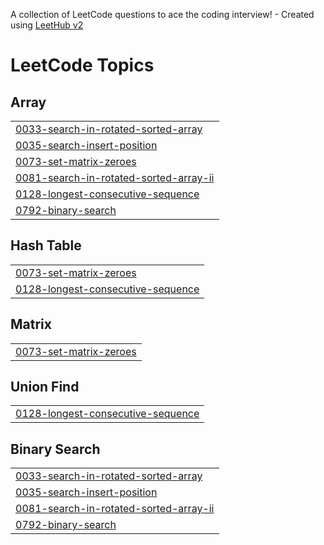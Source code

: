 A collection of LeetCode questions to ace the coding interview! - Created using [LeetHub v2](https://github.com/arunbhardwaj/LeetHub-2.0)
<!---LeetCode Topics Start-->
# LeetCode Topics
## Array
|  |
| ------- |
| [0033-search-in-rotated-sorted-array](https://github.com/satyanarayanbarik/Codes/tree/master/0033-search-in-rotated-sorted-array) |
| [0035-search-insert-position](https://github.com/satyanarayanbarik/Codes/tree/master/0035-search-insert-position) |
| [0073-set-matrix-zeroes](https://github.com/satyanarayanbarik/Codes/tree/master/0073-set-matrix-zeroes) |
| [0081-search-in-rotated-sorted-array-ii](https://github.com/satyanarayanbarik/Codes/tree/master/0081-search-in-rotated-sorted-array-ii) |
| [0128-longest-consecutive-sequence](https://github.com/satyanarayanbarik/Codes/tree/master/0128-longest-consecutive-sequence) |
| [0792-binary-search](https://github.com/satyanarayanbarik/Codes/tree/master/0792-binary-search) |
## Hash Table
|  |
| ------- |
| [0073-set-matrix-zeroes](https://github.com/satyanarayanbarik/Codes/tree/master/0073-set-matrix-zeroes) |
| [0128-longest-consecutive-sequence](https://github.com/satyanarayanbarik/Codes/tree/master/0128-longest-consecutive-sequence) |
## Matrix
|  |
| ------- |
| [0073-set-matrix-zeroes](https://github.com/satyanarayanbarik/Codes/tree/master/0073-set-matrix-zeroes) |
## Union Find
|  |
| ------- |
| [0128-longest-consecutive-sequence](https://github.com/satyanarayanbarik/Codes/tree/master/0128-longest-consecutive-sequence) |
## Binary Search
|  |
| ------- |
| [0033-search-in-rotated-sorted-array](https://github.com/satyanarayanbarik/Codes/tree/master/0033-search-in-rotated-sorted-array) |
| [0035-search-insert-position](https://github.com/satyanarayanbarik/Codes/tree/master/0035-search-insert-position) |
| [0081-search-in-rotated-sorted-array-ii](https://github.com/satyanarayanbarik/Codes/tree/master/0081-search-in-rotated-sorted-array-ii) |
| [0792-binary-search](https://github.com/satyanarayanbarik/Codes/tree/master/0792-binary-search) |
<!---LeetCode Topics End-->